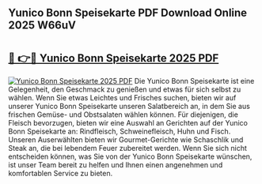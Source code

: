 ## Yunico Bonn Speisekarte PDF Download Online 2025 W66uV

# <h2><a href="http://gc8chl0.nevu.top/?p=Yunico+Bonn+Speisekarte">🔗 👉🔴 Yunico Bonn Speisekarte 2025 PDF</a></h2>

[![Yunico Bonn Speisekarte 2025 PDF](https://i.imgur.com/dBaPXMq.png)](http://gc8chl0.nevu.top/?p=Yunico+Bonn+Speisekarte)
Die Yunico Bonn Speisekarte ist eine Gelegenheit, den Geschmack zu genießen und etwas für sich selbst zu wählen. Wenn Sie etwas Leichtes und Frisches suchen, bieten wir auf unserer Yunico Bonn Speisekarte unseren Salatbereich an, in dem Sie aus frischen Gemüse- und Obstsalaten wählen können. Für diejenigen, die Fleisch bevorzugen, bieten wir eine Auswahl an Gerichten auf der Yunico Bonn Speisekarte an: Rindfleisch, Schweinefleisch, Huhn und Fisch. Unseren Auserwählten bieten wir Gourmet-Gerichte wie Schaschlik und Steak an, die bei lebendem Feuer zubereitet werden. Wenn Sie sich nicht entscheiden können, was Sie von der Yunico Bonn Speisekarte wünschen, ist unser Team bereit zu helfen und Ihnen einen angenehmen und komfortablen Service zu bieten.

